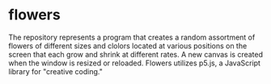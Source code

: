 # flowers

The repository represents a program that creates a random assortment of flowers of different sizes and clolors located at various positions on the screen that each grow and shrink at different rates.  A new canvas is created when the window is resized or reloaded. Flowers utilizes p5.js, a JavaScript library for "creative coding."  
